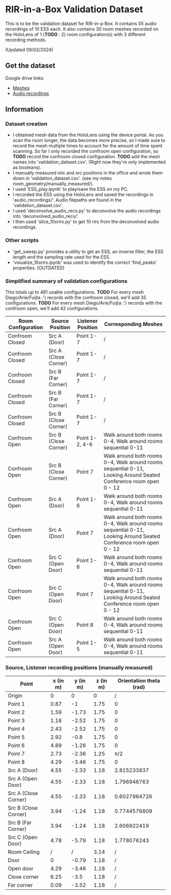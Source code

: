 # RIR-in-a-Box Validation Dataset

This is to be the validation dataset for RIR-in-a-Box.
It contains 55 audio recordings of 10 ESS each.
It also contains 30 room meshes recorded on the HoloLens of 1 (**TODO** : 2) room configuration(s) with 3 different recording methods.

(Updated 09/02/2024)

## Get the dataset

Google drive links:

- [Meshes](https://drive.google.com/file/d/1Osjo7_5wMymeYnLfUGxSQ-48IKE6BQWU/view?usp=sharing)
- [Audio recordings](https://drive.google.com/file/d/1K_uXD34227BVivoc8Y-_ChDBJ1Amqf09/view?usp=sharing)

## Information

### Dataset creation

- I obtained mesh data from the HoloLens using the device portal. As you scan the room longer, the data becomes more precise, so I made sure to record the mesh multiple times to account for the amount of time spent scanning. So far I only recorded the confroom open configuration, so **TODO** record the confroom closed configuration. **TODO** add the mesh names into 'validation_dataset.csv'. (Right now they're only implemented as booleans).
- I manually measured mic and src positions in the office and wrote them down in 'validation_dataset.csv'. (see my notes room_geometry/manually_measured/).
- I used 'ESS_play.ipynb' to play/save the ESS on my PC.
- I recorded the ESS using the HoloLens and saved the recordings in 'audio_recordings/'. Audio filepaths are found in the 'validation_dataset.csv'.
- I used 'deconvolve_audio_recs.py' to deconvolve the audio recordings into 'deconvolved_audio_recs/'.
- I then used 'slice_10xrirs.py' to get 10 rirs from the deconvolved audio recordings.

### Other scripts

- 'get_sweep.py' provides a utility to get an ESS, an inverse filter, the ESS length and the sampling rate used for the ESS.
- 'visualize_10xrirs.ipynb' was used to identify the correct 'find_peaks' properties. (OUTDATED)

### Simplified summary of validation configurations

This totals up to 481 usable configurations.
**TODO** For every mesh Diego/Arie/Fuijta :'\) records with the confroom closed, we'll add 35 configurations.
**TODO**  For every mesh Diego/Arie/Fuijta :'\) records with the confroom open, we'll add 42 configurations.

| Room Configuration | Source Position          | Listener Position | Corresponding Meshes                                               |
|--------------------|--------------------------|-------------------|--------------------------------------------------------------------|
| Confroom Closed    | Src A (Door)             | Point 1-7         | /                                                                  |
| Confroom Closed    | Src A (Close Corner)     | Point 1-7         | /                                                                  |
| Confroom Closed    | Src B (Far Corner)       | Point 1-7         | /                                                                  |
| Confroom Closed    | Src B (Far Corner)       | Point 1-7         | /                                                                  |
| Confroom Closed    | Src B (Close Corner)     | Point 1-7         | /                                                                  |
| Confroom Open      | Src B (Close Corner)     | Point 1-2, 4-6    | Walk around both rooms 0-4, Walk around rooms sequential 0-11     |
| Confroom Open      | Src B (Close Corner)     | Point 7           | Walk around both rooms 0-4, Walk around rooms sequential 0-11, Looking Around Seated Conference room open 0 - 12 |
| Confroom Open      | Src A (Door)             | Point 1-6         | Walk around both rooms 0-4, Walk around rooms sequential 0-11     |
| Confroom Open      | Src A (Door)             | Point 7           | Walk around both rooms 0-4, Walk around rooms sequential 0-11, Looking Around Seated Conference room open 0 - 12 |
| Confroom Open      | Src C (Open Door)        | Point 1-6         | Walk around both rooms 0-4, Walk around rooms sequential 0-11     |
| Confroom Open      | Src C (Open Door)        | Point 7           | Walk around both rooms 0-4, Walk around rooms sequential 0-11, Looking Around Seated Conference room open 0 - 12 |
| Confroom Open      | Src C (Open Door)        | Point 8           | Walk around both rooms 0-4, Walk around rooms sequential 0-11     |
| Confroom Open      | Src A (Open Door)        | Point 1-5         | Walk around both rooms 0-4, Walk around rooms sequential 0-11     |

### Source, Listener recording positions  (manually measured)

| Point            | x (in m) | y (in m) | z (in m) | Orientation theta (rad) |
|------------------|----------|----------|----------|-------------------------|
| Origin           | 0        | 0        | 0        | /                       |
| Point 1          | 0.87     | -1       | 1.75     | 0                       |
| Point 2          | 1.59     | -1.73    | 1.75     | 0                       |
| Point 3          | 1.18     | -2.52    | 1.75     | 0                       |
| Point 4          | 2.43     | -2.52    | 1.75     | 0                       |
| Point 5          | 2.92     | -0.8     | 1.75     | 0                       |
| Point 6          | 4.89     | -1.26    | 1.75     | 0                       |
| Point 7          | 2.73     | -2.36    | 1.25     | π/2                     |
| Point 8          | 4.29     | -3.46    | 1.75     | 0                       |
| Src A (Door)     | 4.55     | -2.33    | 1.18     | 2.815233837             |
| Src A (Open Door)| 4.55     | -2.33    | 1.18     | 1.796948763             |
| Src A (Close Corner)| 4.55  | -2.33    | 1.18     | 0.6027864726            |
| Src B (Close Corner)| 3.94  | -1.24    | 1.18     | 0.7744576809            |
| Src B (Far Corner)| 3.94    | -1.24    | 1.18     | 2.606922419             |
| Src C (Open Door)| 4.78     | -5.79    | 1.18     | 1.778076243             |
| Room Ceiling     | /        | /        | 3.14     | /                       |
|Door              | 0        | -0.79    | 1.18     | /                       |
|Open door         | 4.29     | -3.46    | 1.18     | /                       |
|Close corner      | 6.25     | -3.5     | 1.18     | /                       |
|Far corner        | 0.09     | -3.52    | 1.18     | /                       |
